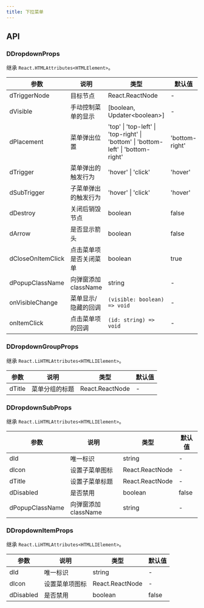 ```yaml
---
title: 下拉菜单
---
```


## API

### DDropdownProps

继承 `React.HTMLAttributes<HTMLElement>`。

<!-- prettier-ignore-start -->
| 参数 | 说明 | 类型 | 默认值 | 
| --- | --- | --- | --- | 
| dTriggerNode | 目标节点 | React.ReactNode | - |
| dVisible | 手动控制菜单的显示 | [boolean, Updater\<boolean\>] | - |
| dPlacement | 菜单弹出位置 | 'top' \| 'top-left' \| 'top-right' \| 'bottom' \| 'bottom-left' \| 'bottom-right' | 'bottom-right' |
| dTrigger | 菜单弹出的触发行为 | 'hover' \| 'click' | 'hover' |
| dSubTrigger | 子菜单弹出的触发行为 | 'hover' \| 'click' | 'hover' |
| dDestroy | 关闭后销毁节点 | boolean | false |
| dArrow | 是否显示箭头 | boolean | false |
| dCloseOnItemClick | 点击菜单项是否关闭菜单 | boolean | true |
| dPopupClassName | 向弹窗添加 className | string | - |
| onVisibleChange | 菜单显示/隐藏的回调 | `(visible: boolean) => void` | - |
| onItemClick | 点击菜单项的回调 | `(id: string) => void` | - |
<!-- prettier-ignore-end -->

### DDropdownGroupProps

继承 `React.LiHTMLAttributes<HTMLLIElement>`。

<!-- prettier-ignore-start -->
| 参数 | 说明 | 类型 | 默认值 | 
| --- | --- | --- | --- | 
| dTitle | 菜单分组的标题 | React.ReactNode | - |
<!-- prettier-ignore-end -->

### DDropdownSubProps

继承 `React.LiHTMLAttributes<HTMLLIElement>`。

<!-- prettier-ignore-start -->
| 参数 | 说明 | 类型 | 默认值 | 
| --- | --- | --- | --- | 
| dId | 唯一标识 | string | - |
| dIcon | 设置子菜单图标 | React.ReactNode | - |
| dTitle | 设置子菜单标题 | React.ReactNode | - |
| dDisabled | 是否禁用 | boolean | false |
| dPopupClassName | 向弹窗添加 className | string | - |
<!-- prettier-ignore-end -->

### DDropdownItemProps

继承 `React.LiHTMLAttributes<HTMLLIElement>`。

<!-- prettier-ignore-start -->
| 参数 | 说明 | 类型 | 默认值 | 
| --- | --- | --- | --- | 
| dId | 唯一标识 | string | - |
| dIcon | 设置菜单项图标 | React.ReactNode | - |
| dDisabled | 是否禁用 | boolean | false |
<!-- prettier-ignore-end -->
